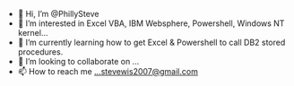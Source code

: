 - 👋 Hi, I’m @PhillySteve
- 👀 I’m interested in Excel VBA, IBM Websphere, Powershell, Windows NT kernel...
- 🌱 I’m currently learning how to get Excel & Powershell to call DB2 stored procedures.
- 💞️ I’m looking to collaborate on ...
- 📫 How to reach me ...stevewis2007@gmail.com

<!---
PhillySteve/PhillySteve is a ✨ special ✨ repository because its `README.md` (this file) appears on your GitHub profile.
You can click the Preview link to take a look at your changes.
--->
